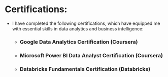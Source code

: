 # Certifications:
* I have completed the following certifications, which have equipped me with essential skills in data analytics and business intelligence:

  * ### Google Data Analytics Certification (Coursera)
  * ### Microsoft Power BI Data Analyst Certification (Coursera)
  * ### Databricks Fundamentals Certification (Databricks)
